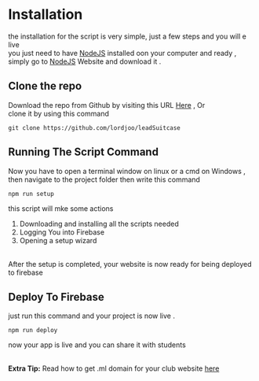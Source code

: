 # Installation
the installation for the script is very simple, just a few steps and you will e live  <br>
you just need to have <a href='https://nodejs.org/'>NodeJS</a> installed oon your computer and ready ,
simply go to <a href='https://nodejs.org/'>NodeJS</a> Website and download it .

## Clone the repo 
Download the repo from Github by visiting this URL <a href="https://github.com/lordjoo/leadSuitcase">Here</a> , Or <br>
clone it by using this command 

```
git clone https://github.com/lordjoo/leadSuitcase
```

## Running The Script Command 
Now you have to open a terminal window on linux or a cmd on Windows , then navigate to the project folder 
then write this command 
```
npm run setup
```  

this script will mke some actions 
1. Downloading and installing all the scripts needed
2. Logging You into Firebase 
3. Opening a setup wizard

<br>
After the setup is completed, your website is now ready for being deployed to firebase 

## Deploy To Firebase 
just run this command and your project is now live .
```
npm run deploy
```  
now your app is live and you can share it with students 
<br><br>

**Extra Tip:** Read how to get .ml domain for your club website [here](/dot-mll-domain) 